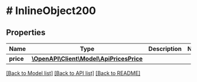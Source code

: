 # # InlineObject200

## Properties

Name | Type | Description | Notes
------------ | ------------- | ------------- | -------------
**price** | [**\OpenAPI\Client\Model\ApiPricesPrice**](ApiPricesPrice.md) |  |

[[Back to Model list]](../../README.md#models) [[Back to API list]](../../README.md#endpoints) [[Back to README]](../../README.md)
